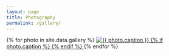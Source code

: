 ```yaml
---
layout: page
title: Photography
permalink: /gallery/
---
```


<div id="lightgallery" class="photo-gallery">
  {% for photo in site.data.gallery %}
    <a class="photo-gallery-item" href="{{ photo.url | relative_url }}" data-sub-html=".photo-caption">
      <img src="{{ photo.url | relative_url }}" alt="{{ photo.caption }}" loading="lazy">
      {% if photo.caption %}
        <div class="photo-caption" style="display:none;">{{ photo.caption }}</div>
      {% endif %}
    </a>
  {% endfor %}
</div> 